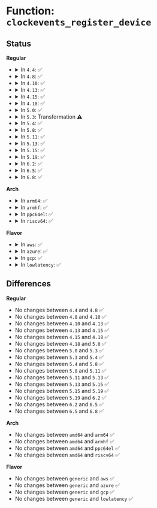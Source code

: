 # Function: <code>clockevents_register_device</code>

## Status
<b>Regular</b>
<ul>
<li>
<details>
<summary>In <code>4.4</code>: ✅</summary>

```c
void clockevents_register_device(struct clock_event_device *dev);
```

**Collision:** Unique Global

**Inline:** No

**Transformation:** False

**Instances:**

```
In kernel/time/clockevents.c (ffffffff810fb8b0)
Location: kernel/time/clockevents.c:449
Inline: False
Direct callers:
  - arch/x86/xen/time.c:xen_hvm_setup_cpu_clockevents
  - arch/x86/xen/time.c:xen_time_init
  - arch/x86/kernel/apic/apic.c:setup_APIC_timer
  - kernel/time/clockevents.c:clockevents_config_and_register
  - kernel/time/tick-broadcast-hrtimer.c:tick_setup_hrtimer_broadcast
  - drivers/clocksource/numachip.c:numachip_timer_each
```
**Symbols:**

```
ffffffff810fb8b0-ffffffff810fb9e6: clockevents_register_device (STB_GLOBAL)
```
</details>
</li>
<li>
<details>
<summary>In <code>4.8</code>: ✅</summary>

```c
void clockevents_register_device(struct clock_event_device *dev);
```

**Collision:** Unique Global

**Inline:** No

**Transformation:** False

**Instances:**

```
In kernel/time/clockevents.c (ffffffff81102be0)
Location: kernel/time/clockevents.c:449
Inline: False
Direct callers:
  - arch/x86/xen/time.c:xen_hvm_setup_cpu_clockevents
  - arch/x86/xen/time.c:xen_time_init
  - arch/x86/kernel/apic/apic.c:setup_APIC_timer
  - kernel/time/clockevents.c:clockevents_config_and_register
  - kernel/time/tick-broadcast-hrtimer.c:tick_setup_hrtimer_broadcast
  - drivers/clocksource/numachip.c:numachip_timer_each
```
**Symbols:**

```
ffffffff81102be0-ffffffff81102d1e: clockevents_register_device (STB_GLOBAL)
```
</details>
</li>
<li>
<details>
<summary>In <code>4.10</code>: ✅</summary>

```c
void clockevents_register_device(struct clock_event_device *dev);
```

**Collision:** Unique Global

**Inline:** No

**Transformation:** False

**Instances:**

```
In kernel/time/clockevents.c (ffffffff8110a2d0)
Location: kernel/time/clockevents.c:449
Inline: False
Direct callers:
  - arch/x86/xen/time.c:xen_hvm_setup_cpu_clockevents
  - arch/x86/xen/time.c:xen_time_init
  - arch/x86/kernel/apic/apic.c:setup_APIC_timer
  - kernel/time/clockevents.c:clockevents_config_and_register
  - kernel/time/tick-broadcast-hrtimer.c:tick_setup_hrtimer_broadcast
  - drivers/clocksource/numachip.c:numachip_timer_each
```
**Symbols:**

```
ffffffff8110a2d0-ffffffff8110a40f: clockevents_register_device (STB_GLOBAL)
```
</details>
</li>
<li>
<details>
<summary>In <code>4.13</code>: ✅</summary>

```c
void clockevents_register_device(struct clock_event_device *dev);
```

**Collision:** Unique Global

**Inline:** No

**Transformation:** False

**Instances:**

```
In kernel/time/clockevents.c (ffffffff8110c230)
Location: kernel/time/clockevents.c:449
Inline: False
Direct callers:
  - arch/x86/xen/time.c:xen_hvm_setup_cpu_clockevents
  - arch/x86/xen/time.c:xen_time_init
  - arch/x86/kernel/apic/apic.c:setup_APIC_timer
  - kernel/time/clockevents.c:clockevents_config_and_register
  - kernel/time/tick-broadcast-hrtimer.c:tick_setup_hrtimer_broadcast
  - drivers/clocksource/numachip.c:numachip_timer_each
```
**Symbols:**

```
ffffffff8110c230-ffffffff8110c363: clockevents_register_device (STB_GLOBAL)
```
</details>
</li>
<li>
<details>
<summary>In <code>4.15</code>: ✅</summary>

```c
void clockevents_register_device(struct clock_event_device *dev);
```

**Collision:** Unique Global

**Inline:** No

**Transformation:** False

**Instances:**

```
In kernel/time/clockevents.c (ffffffff81117480)
Location: kernel/time/clockevents.c:454
Inline: False
Direct callers:
  - arch/x86/xen/time.c:xen_hvm_setup_cpu_clockevents
  - arch/x86/xen/time.c:xen_time_init
  - arch/x86/kernel/apic/apic.c:setup_APIC_timer
  - kernel/time/clockevents.c:clockevents_config_and_register
  - kernel/time/tick-broadcast-hrtimer.c:tick_setup_hrtimer_broadcast
  - drivers/clocksource/numachip.c:numachip_timer_each
```
**Symbols:**

```
ffffffff81117480-ffffffff811175b3: clockevents_register_device (STB_GLOBAL)
```
</details>
</li>
<li>
<details>
<summary>In <code>4.18</code>: ✅</summary>

```c
void clockevents_register_device(struct clock_event_device *dev);
```

**Collision:** Unique Global

**Inline:** No

**Transformation:** False

**Instances:**

```
In kernel/time/clockevents.c (ffffffff81123f20)
Location: kernel/time/clockevents.c:454
Inline: False
Direct callers:
  - arch/x86/xen/time.c:xen_hvm_setup_cpu_clockevents
  - arch/x86/xen/time.c:xen_time_init
  - arch/x86/kernel/apic/apic.c:setup_APIC_timer
  - kernel/time/clockevents.c:clockevents_config_and_register
  - kernel/time/tick-broadcast-hrtimer.c:tick_setup_hrtimer_broadcast
  - drivers/clocksource/numachip.c:numachip_timer_each
```
**Symbols:**

```
ffffffff81123f20-ffffffff81124051: clockevents_register_device (STB_GLOBAL)
```
</details>
</li>
<li>
<details>
<summary>In <code>5.0</code>: ✅</summary>

```c
void clockevents_register_device(struct clock_event_device *dev);
```

**Collision:** Unique Global

**Inline:** No

**Transformation:** False

**Instances:**

```
In kernel/time/clockevents.c (ffffffff8112f5f0)
Location: kernel/time/clockevents.c:444
Inline: False
Direct callers:
  - arch/x86/xen/time.c:xen_hvm_setup_cpu_clockevents
  - arch/x86/xen/time.c:xen_time_init
  - arch/x86/kernel/apic/apic.c:setup_APIC_timer
  - kernel/time/clockevents.c:clockevents_config_and_register
  - kernel/time/tick-broadcast-hrtimer.c:tick_setup_hrtimer_broadcast
  - drivers/clocksource/numachip.c:numachip_timer_each
```
**Symbols:**

```
ffffffff8112f5f0-ffffffff8112f755: clockevents_register_device (STB_GLOBAL)
```
</details>
</li>
<li>
<details>
<summary>In <code>5.3</code>: Transformation ⚠️</summary>

```c
void clockevents_register_device(struct clock_event_device *dev);
```

**Collision:** Unique Global

**Inline:** No

**Transformation:** True

**Instances:**

```
In kernel/time/clockevents.c (0)
Location: kernel/time/clockevents.c:444
Inline: False
Direct callers:
  - arch/x86/xen/time.c:xen_hvm_setup_cpu_clockevents
  - arch/x86/xen/time.c:xen_time_init
  - arch/x86/kernel/apic/apic.c:setup_APIC_timer
  - kernel/time/clockevents.c:clockevents_config_and_register
  - kernel/time/tick-broadcast-hrtimer.c:tick_setup_hrtimer_broadcast
  - drivers/clocksource/numachip.c:numachip_timer_each
```
**Symbols:**

```
ffffffff8113ad4e-ffffffff8113ad61: clockevents_register_device.cold (STB_LOCAL)
ffffffff8113a110-ffffffff8113a27a: clockevents_register_device (STB_GLOBAL)
```
</details>
</li>
<li>
<details>
<summary>In <code>5.4</code>: ✅</summary>

```c
void clockevents_register_device(struct clock_event_device *dev);
```

**Collision:** Unique Global

**Inline:** No

**Transformation:** False

**Instances:**

```
In kernel/time/clockevents.c (ffffffff81145d80)
Location: kernel/time/clockevents.c:444
Inline: False
Direct callers:
  - arch/x86/xen/time.c:xen_hvm_setup_cpu_clockevents
  - arch/x86/xen/time.c:xen_time_init
  - arch/x86/kernel/apic/apic.c:setup_APIC_timer
  - arch/x86/platform/uv/uv_time.c:uv_rtc_register_clockevents
  - kernel/time/clockevents.c:clockevents_config_and_register
  - kernel/time/tick-broadcast-hrtimer.c:tick_setup_hrtimer_broadcast
  - drivers/clocksource/numachip.c:numachip_timer_each
```
**Symbols:**

```
ffffffff81145d80-ffffffff81145eea: clockevents_register_device (STB_GLOBAL)
```
</details>
</li>
<li>
<details>
<summary>In <code>5.8</code>: ✅</summary>

```c
void clockevents_register_device(struct clock_event_device *dev);
```

**Collision:** Unique Global

**Inline:** No

**Transformation:** False

**Instances:**

```
In kernel/time/clockevents.c (ffffffff81155bf0)
Location: kernel/time/clockevents.c:444
Inline: False
Direct callers:
  - arch/x86/xen/time.c:xen_hvm_setup_cpu_clockevents
  - arch/x86/xen/time.c:xen_time_init
  - arch/x86/kernel/apic/apic.c:setup_APIC_timer
  - arch/x86/platform/uv/uv_time.c:uv_rtc_register_clockevents
  - kernel/time/clockevents.c:clockevents_config_and_register
  - kernel/time/tick-broadcast-hrtimer.c:tick_setup_hrtimer_broadcast
  - drivers/clocksource/numachip.c:numachip_timer_each
```
**Symbols:**

```
ffffffff81155bf0-ffffffff81155d56: clockevents_register_device (STB_GLOBAL)
```
</details>
</li>
<li>
<details>
<summary>In <code>5.11</code>: ✅</summary>

```c
void clockevents_register_device(struct clock_event_device *dev);
```

**Collision:** Unique Global

**Inline:** No

**Transformation:** False

**Instances:**

```
In kernel/time/clockevents.c (ffffffff81151d90)
Location: kernel/time/clockevents.c:444
Inline: False
Direct callers:
  - arch/x86/xen/time.c:xen_hvm_setup_cpu_clockevents
  - arch/x86/xen/time.c:xen_time_init
  - arch/x86/kernel/apic/apic.c:setup_APIC_timer
  - arch/x86/platform/uv/uv_time.c:uv_rtc_register_clockevents
  - kernel/time/clockevents.c:clockevents_config_and_register
  - kernel/time/tick-broadcast-hrtimer.c:tick_setup_hrtimer_broadcast
  - drivers/clocksource/numachip.c:numachip_timer_each
```
**Symbols:**

```
ffffffff81151d90-ffffffff81151ef6: clockevents_register_device (STB_GLOBAL)
```
</details>
</li>
<li>
<details>
<summary>In <code>5.13</code>: ✅</summary>

```c
void clockevents_register_device(struct clock_event_device *dev);
```

**Collision:** Unique Global

**Inline:** No

**Transformation:** False

**Instances:**

```
In kernel/time/clockevents.c (ffffffff81153140)
Location: kernel/time/clockevents.c:444
Inline: False
Direct callers:
  - arch/x86/xen/time.c:xen_hvm_setup_cpu_clockevents
  - arch/x86/xen/time.c:xen_time_init
  - arch/x86/kernel/apic/apic.c:setup_APIC_timer
  - arch/x86/platform/uv/uv_time.c:uv_rtc_register_clockevents
  - kernel/time/clockevents.c:clockevents_config_and_register
  - kernel/time/tick-broadcast-hrtimer.c:tick_setup_hrtimer_broadcast
  - drivers/clocksource/numachip.c:numachip_timer_each
```
**Symbols:**

```
ffffffff81153140-ffffffff811532a6: clockevents_register_device (STB_GLOBAL)
```
</details>
</li>
<li>
<details>
<summary>In <code>5.15</code>: ✅</summary>

```c
void clockevents_register_device(struct clock_event_device *dev);
```

**Collision:** Unique Global

**Inline:** No

**Transformation:** False

**Instances:**

```
In kernel/time/clockevents.c (ffffffff81177710)
Location: kernel/time/clockevents.c:443
Inline: False
Direct callers:
  - arch/x86/xen/time.c:xen_hvm_setup_cpu_clockevents
  - arch/x86/xen/time.c:xen_time_init
  - arch/x86/kernel/apic/apic.c:setup_APIC_timer
  - arch/x86/platform/uv/uv_time.c:uv_rtc_register_clockevents
  - kernel/time/clockevents.c:clockevents_config_and_register
  - kernel/time/tick-broadcast-hrtimer.c:tick_setup_hrtimer_broadcast
  - drivers/clocksource/numachip.c:numachip_timer_each
```
**Symbols:**

```
ffffffff81177710-ffffffff81177884: clockevents_register_device (STB_GLOBAL)
```
</details>
</li>
<li>
<details>
<summary>In <code>5.19</code>: ✅</summary>

```c
void clockevents_register_device(struct clock_event_device *dev);
```

**Collision:** Unique Global

**Inline:** No

**Transformation:** False

**Instances:**

```
In kernel/time/clockevents.c (ffffffff811ac7b0)
Location: kernel/time/clockevents.c:443
Inline: False
Direct callers:
  - arch/x86/xen/time.c:xen_hvm_setup_cpu_clockevents
  - arch/x86/xen/time.c:xen_time_init
  - arch/x86/kernel/apic/apic.c:setup_APIC_timer
  - arch/x86/platform/uv/uv_time.c:uv_rtc_register_clockevents
  - kernel/time/clockevents.c:clockevents_config_and_register
  - kernel/time/tick-broadcast-hrtimer.c:tick_setup_hrtimer_broadcast
  - drivers/clocksource/numachip.c:numachip_timer_each
```
**Symbols:**

```
ffffffff811ac7b0-ffffffff811ac93b: clockevents_register_device (STB_GLOBAL)
```
</details>
</li>
<li>
<details>
<summary>In <code>6.2</code>: ✅</summary>

```c
void clockevents_register_device(struct clock_event_device *dev);
```

**Collision:** Unique Global

**Inline:** No

**Transformation:** False

**Instances:**

```
In kernel/time/clockevents.c (ffffffff811ecc00)
Location: kernel/time/clockevents.c:443
Inline: False
Direct callers:
  - arch/x86/xen/time.c:xen_hvm_setup_cpu_clockevents
  - arch/x86/xen/time.c:xen_time_init
  - arch/x86/kernel/apic/apic.c:setup_APIC_timer
  - arch/x86/platform/uv/uv_time.c:uv_rtc_register_clockevents
  - kernel/time/clockevents.c:clockevents_config_and_register
  - kernel/time/tick-broadcast-hrtimer.c:tick_setup_hrtimer_broadcast
  - drivers/clocksource/numachip.c:numachip_timer_each
```
**Symbols:**

```
ffffffff811ecc00-ffffffff811ecd8b: clockevents_register_device (STB_GLOBAL)
```
</details>
</li>
<li>
<details>
<summary>In <code>6.5</code>: ✅</summary>

```c
void clockevents_register_device(struct clock_event_device *dev);
```

**Collision:** Unique Global

**Inline:** No

**Transformation:** False

**Instances:**

```
In kernel/time/clockevents.c (ffffffff81201330)
Location: kernel/time/clockevents.c:443
Inline: False
Direct callers:
  - arch/x86/xen/time.c:xen_hvm_setup_cpu_clockevents
  - arch/x86/xen/time.c:xen_time_init
  - arch/x86/kernel/apic/apic.c:setup_APIC_timer
  - arch/x86/platform/uv/uv_time.c:uv_rtc_register_clockevents
  - kernel/time/clockevents.c:clockevents_config_and_register
  - kernel/time/tick-broadcast-hrtimer.c:tick_setup_hrtimer_broadcast
  - drivers/clocksource/numachip.c:numachip_timer_each
```
**Symbols:**

```
ffffffff81201330-ffffffff812014bb: clockevents_register_device (STB_GLOBAL)
```
</details>
</li>
<li>
<details>
<summary>In <code>6.8</code>: ✅</summary>

```c
void clockevents_register_device(struct clock_event_device *dev);
```

**Collision:** Unique Global

**Inline:** No

**Transformation:** False

**Instances:**

```
In kernel/time/clockevents.c (ffffffff812177d0)
Location: kernel/time/clockevents.c:443
Inline: False
Direct callers:
  - arch/x86/xen/time.c:xen_hvm_setup_cpu_clockevents
  - arch/x86/xen/time.c:xen_time_init
  - arch/x86/kernel/apic/apic.c:setup_APIC_timer
  - arch/x86/platform/uv/uv_time.c:uv_rtc_register_clockevents
  - kernel/time/clockevents.c:clockevents_config_and_register
  - kernel/time/tick-broadcast-hrtimer.c:tick_setup_hrtimer_broadcast
  - drivers/clocksource/numachip.c:numachip_timer_each
```
**Symbols:**

```
ffffffff812177d0-ffffffff8121795b: clockevents_register_device (STB_GLOBAL)
```
</details>
</li>
</ul>
<b>Arch</b>
<ul>
<li>
<details>
<summary>In <code>arm64</code>: ✅</summary>

```c
void clockevents_register_device(struct clock_event_device *dev);
```

**Collision:** Unique Global

**Inline:** No

**Transformation:** False

**Instances:**

```
In kernel/time/clockevents.c (ffff8000101b0b18)
Location: kernel/time/clockevents.c:444
Inline: False
Direct callers:
  - kernel/time/clockevents.c:clockevents_config_and_register
  - kernel/time/tick-broadcast-hrtimer.c:tick_setup_hrtimer_broadcast
  - drivers/clocksource/sh_cmt.c:sh_cmt_setup
  - drivers/clocksource/dummy_timer.c:dummy_timer_starting_cpu
```
**Symbols:**

```
ffff8000101b0b18-ffff8000101b0ce4: clockevents_register_device (STB_GLOBAL)
```
</details>
</li>
<li>
<details>
<summary>In <code>armhf</code>: ✅</summary>

```c
void clockevents_register_device(struct clock_event_device *dev);
```

**Collision:** Unique Global

**Inline:** No

**Transformation:** False

**Instances:**

```
In kernel/time/clockevents.c (c03fb1ac)
Location: kernel/time/clockevents.c:444
Inline: False
Direct callers:
  - arch/arm/kernel/smp_twd.c:twd_timer_setup
  - kernel/time/clockevents.c:clockevents_config_and_register
  - kernel/time/tick-broadcast-hrtimer.c:tick_setup_hrtimer_broadcast
  - drivers/clocksource/sh_cmt.c:sh_cmt_setup
  - drivers/clocksource/sh_mtu2.c:sh_mtu2_setup
  - drivers/clocksource/dw_apb_timer.c:dw_apb_clockevent_register
  - drivers/clocksource/dummy_timer.c:dummy_timer_starting_cpu
```
**Symbols:**

```
c03fb1ac-c03fb334: clockevents_register_device (STB_GLOBAL)
```
</details>
</li>
<li>
<details>
<summary>In <code>ppc64el</code>: ✅</summary>

```c
void clockevents_register_device(struct clock_event_device *dev);
```

**Collision:** Unique Global

**Inline:** No

**Transformation:** False

**Instances:**

```
In kernel/time/clockevents.c (c000000000214f30)
Location: kernel/time/clockevents.c:444
Inline: False
Direct callers:
  - kernel/time/clockevents.c:clockevents_config_and_register
  - kernel/time/tick-broadcast-hrtimer.c:tick_setup_hrtimer_broadcast
  - drivers/clocksource/dummy_timer.c:dummy_timer_starting_cpu
```
**Symbols:**

```
c000000000214f30-c000000000215118: clockevents_register_device (STB_GLOBAL)
```
</details>
</li>
<li>
<details>
<summary>In <code>riscv64</code>: ✅</summary>

```c
void clockevents_register_device(struct clock_event_device *dev);
```

**Collision:** Unique Global

**Inline:** No

**Transformation:** False

**Instances:**

```
In kernel/time/clockevents.c (ffffffe000139784)
Location: kernel/time/clockevents.c:444
Inline: False
Direct callers:
  - kernel/time/clockevents.c:clockevents_config_and_register
```
**Symbols:**

```
ffffffe000139784-ffffffe0001398ca: clockevents_register_device (STB_GLOBAL)
```
</details>
</li>
</ul>
<b>Flavor</b>
<ul>
<li>
<details>
<summary>In <code>aws</code>: ✅</summary>

```c
void clockevents_register_device(struct clock_event_device *dev);
```

**Collision:** Unique Global

**Inline:** No

**Transformation:** False

**Instances:**

```
In kernel/time/clockevents.c (ffffffff8113e530)
Location: kernel/time/clockevents.c:444
Inline: False
Direct callers:
  - arch/x86/xen/time.c:xen_hvm_setup_cpu_clockevents
  - arch/x86/xen/time.c:xen_time_init
  - arch/x86/kernel/apic/apic.c:setup_APIC_timer
  - kernel/time/clockevents.c:clockevents_config_and_register
  - kernel/time/tick-broadcast-hrtimer.c:tick_setup_hrtimer_broadcast
  - drivers/clocksource/numachip.c:numachip_timer_each
```
**Symbols:**

```
ffffffff8113e530-ffffffff8113e69a: clockevents_register_device (STB_GLOBAL)
```
</details>
</li>
<li>
<details>
<summary>In <code>azure</code>: ✅</summary>

```c
void clockevents_register_device(struct clock_event_device *dev);
```

**Collision:** Unique Global

**Inline:** No

**Transformation:** False

**Instances:**

```
In kernel/time/clockevents.c (ffffffff81131050)
Location: kernel/time/clockevents.c:444
Inline: False
Direct callers:
  - arch/x86/kernel/apic/apic.c:setup_APIC_timer
  - kernel/time/clockevents.c:clockevents_config_and_register
  - kernel/time/tick-broadcast-hrtimer.c:tick_setup_hrtimer_broadcast
  - drivers/clocksource/numachip.c:numachip_timer_each
```
**Symbols:**

```
ffffffff81131050-ffffffff811311ba: clockevents_register_device (STB_GLOBAL)
```
</details>
</li>
<li>
<details>
<summary>In <code>gcp</code>: ✅</summary>

```c
void clockevents_register_device(struct clock_event_device *dev);
```

**Collision:** Unique Global

**Inline:** No

**Transformation:** False

**Instances:**

```
In kernel/time/clockevents.c (ffffffff8113c250)
Location: kernel/time/clockevents.c:444
Inline: False
Direct callers:
  - arch/x86/xen/time.c:xen_hvm_setup_cpu_clockevents
  - arch/x86/xen/time.c:xen_time_init
  - arch/x86/kernel/apic/apic.c:setup_APIC_timer
  - kernel/time/clockevents.c:clockevents_config_and_register
  - kernel/time/tick-broadcast-hrtimer.c:tick_setup_hrtimer_broadcast
  - drivers/clocksource/numachip.c:numachip_timer_each
```
**Symbols:**

```
ffffffff8113c250-ffffffff8113c3ba: clockevents_register_device (STB_GLOBAL)
```
</details>
</li>
<li>
<details>
<summary>In <code>lowlatency</code>: ✅</summary>

```c
void clockevents_register_device(struct clock_event_device *dev);
```

**Collision:** Unique Global

**Inline:** No

**Transformation:** False

**Instances:**

```
In kernel/time/clockevents.c (ffffffff81148d30)
Location: kernel/time/clockevents.c:444
Inline: False
Direct callers:
  - arch/x86/xen/time.c:xen_hvm_setup_cpu_clockevents
  - arch/x86/xen/time.c:xen_time_init
  - arch/x86/kernel/apic/apic.c:setup_APIC_timer
  - arch/x86/platform/uv/uv_time.c:uv_rtc_register_clockevents
  - kernel/time/clockevents.c:clockevents_config_and_register
  - kernel/time/tick-broadcast-hrtimer.c:tick_setup_hrtimer_broadcast
  - drivers/clocksource/numachip.c:numachip_timer_each
```
**Symbols:**

```
ffffffff81148d30-ffffffff81148e9a: clockevents_register_device (STB_GLOBAL)
```
</details>
</li>
</ul>

## Differences
<b>Regular</b>
<ul>
<li>
No changes between <code>4.4</code> and <code>4.8</code> ✅
</li>
<li>
No changes between <code>4.8</code> and <code>4.10</code> ✅
</li>
<li>
No changes between <code>4.10</code> and <code>4.13</code> ✅
</li>
<li>
No changes between <code>4.13</code> and <code>4.15</code> ✅
</li>
<li>
No changes between <code>4.15</code> and <code>4.18</code> ✅
</li>
<li>
No changes between <code>4.18</code> and <code>5.0</code> ✅
</li>
<li>
No changes between <code>5.0</code> and <code>5.3</code> ✅
</li>
<li>
No changes between <code>5.3</code> and <code>5.4</code> ✅
</li>
<li>
No changes between <code>5.4</code> and <code>5.8</code> ✅
</li>
<li>
No changes between <code>5.8</code> and <code>5.11</code> ✅
</li>
<li>
No changes between <code>5.11</code> and <code>5.13</code> ✅
</li>
<li>
No changes between <code>5.13</code> and <code>5.15</code> ✅
</li>
<li>
No changes between <code>5.15</code> and <code>5.19</code> ✅
</li>
<li>
No changes between <code>5.19</code> and <code>6.2</code> ✅
</li>
<li>
No changes between <code>6.2</code> and <code>6.5</code> ✅
</li>
<li>
No changes between <code>6.5</code> and <code>6.8</code> ✅
</li>
</ul>
<b>Arch</b>
<ul>
<li>
No changes between <code>amd64</code> and <code>arm64</code> ✅
</li>
<li>
No changes between <code>amd64</code> and <code>armhf</code> ✅
</li>
<li>
No changes between <code>amd64</code> and <code>ppc64el</code> ✅
</li>
<li>
No changes between <code>amd64</code> and <code>riscv64</code> ✅
</li>
</ul>
<b>Flavor</b>
<ul>
<li>
No changes between <code>generic</code> and <code>aws</code> ✅
</li>
<li>
No changes between <code>generic</code> and <code>azure</code> ✅
</li>
<li>
No changes between <code>generic</code> and <code>gcp</code> ✅
</li>
<li>
No changes between <code>generic</code> and <code>lowlatency</code> ✅
</li>
</ul>
